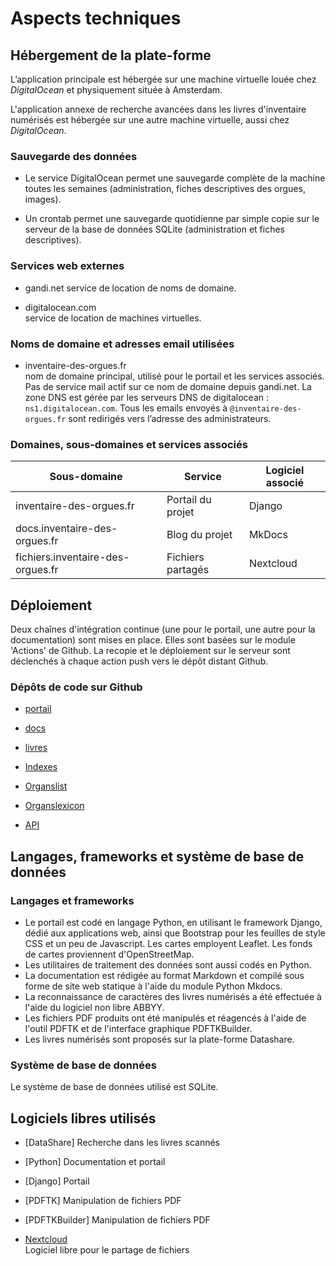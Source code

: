 # Aspects techniques

## Hébergement de la plate-forme

L’application principale est hébergée sur une machine virtuelle louée
chez *DigitalOcean* et physiquement située à Amsterdam.

L'application annexe de recherche avancées dans les livres d'inventaire numérisés est hébergée sur une autre machine virtuelle, aussi chez *DigitalOcean*.

### Sauvegarde des données

- Le service DigitalOcean permet une sauvegarde complète de la machine
toutes les semaines (administration, fiches descriptives des orgues, images).

- Un crontab permet une sauvegarde quotidienne par simple copie sur le serveur de la base de données SQLite (administration et fiches descriptives).

### Services web externes

  - gandi.net
    service de location de noms de domaine.

  - digitalocean.com  
    service de location de machines virtuelles.

### Noms de domaine et adresses email utilisées

  - inventaire-des-orgues.fr  
    nom de domaine principal, utilisé pour le portail et les services
    associés. Pas de service mail actif sur ce nom de domaine depuis
    gandi.net. La zone DNS est gérée par les serveurs DNS de
    digitalocean : `ns1.digitalocean.com`. Tous les emails envoyés à
    `@inventaire-des-orgues.fr` sont redirigés vers
    l’adresse des administrateurs.

### Domaines, sous-domaines et services associés

| Sous-domaine                      | Service           | Logiciel associé |
| --------------------------------- | ----------------- | ---------------- |
| inventaire-des-orgues.fr      | Portail du projet | Django           |
| docs.inventaire-des-orgues.fr     | Blog du projet    | MkDocs       |
| fichiers.inventaire-des-orgues.fr | Fichiers partagés | Nextcloud    |


## Déploiement

Deux chaînes d'intégration continue (une pour le portail, une autre pour la documentation) sont mises en place.
Elles sont basées sur le module 'Actions' de Github.
La recopie et le déploiement sur le serveur sont déclenchés à chaque action push vers le dépôt distant Github.

### Dépôts de code sur Github

  - [portail](https://github.com/inventaire-des-orgues/portail)
  
  - [docs](https://github.com/inventaire-des-orgues/docs)

  - [livres](https://github.com/inventaire-des-orgues/livres)

  - [Indexes](https://github.com/inventaire-des-orgues/indexes)
  
  - [Organslist](https://github.com/inventaire-des-orgues/organslist)
  
  - [Organslexicon](https://github.com/inventaire-des-orgues/organslexicon)

  - [API](https://github.com/inventaire-des-orgues/api)


## Langages, frameworks et système de base de données

### Langages et frameworks

- Le portail est codé en langage Python, en utilisant le framework Django, dédié aux applications web, ainsi que Bootstrap pour les feuilles de style CSS et un peu de Javascript. Les cartes employent Leaflet. Les fonds de cartes proviennent d'OpenStreetMap.
- Les utilitaires de traitement des données sont aussi codés en Python.
- La documentation est rédigée au format Markdown et compilé sous forme de site web statique à l'aide du module Python Mkdocs.
- La reconnaissance de caractères des livres numérisés a été effectuée à l'aide du logiciel non libre ABBYY.
- Les fichiers PDF produits ont été manipulés et réagencés à l'aide de l'outil PDFTK et de l'interface graphique PDFTKBuilder.
- Les livres numérisés sont proposés sur la plate-forme Datashare.

### Système de base de données

Le système de base de données utilisé est SQLite.

## Logiciels libres utilisés

  - [DataShare] Recherche dans les livres scannés
  
  - [Python] Documentation et portail
  
  - [Django] Portail
  
  - [PDFTK] Manipulation de fichiers PDF
  
  - [PDFTKBuilder] Manipulation de fichiers PDF
  
  - [Nextcloud](https://nextcloud.com/)  
    Logiciel libre pour le partage de fichiers

